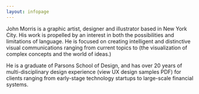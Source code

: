 ```yaml
---
layout: infopage
---
```

John Morris is a graphic artist, designer and illustrator based in New York City. His work is propelled by an interest in both the possibilities and limitations of language. He is focused on creating intelligent and distinctive visual communications ranging from current topics to (the visualization of complex concepts and the world of ideas.) 

He is a graduate of Parsons School of Design, and has over 20 years of multi-disciplinary design experience (view UX design samples PDF) for clients ranging from early-stage technology startups to large-scale financial systems. 

<style>
	#about-link {
		color: #000;
	}
</style>
